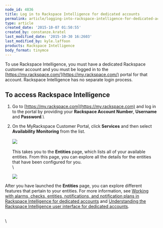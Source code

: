 ```yaml
---
node_id: 4836
title: Log in to Rackspace Intelligence for dedicated accounts
permalink: article/logging-into-rackspace-intelligence-for-dedicated-accounts
type: article
created_date: '2015-10-07 01:50:55'
created_by: constanze.kratel
last_modified_date: '2015-10-30 16:2603'
last_modified_by: kyle.laffoon
products: Rackspace Intelligence
body_format: tinymce
---
```


To use Rackspace Intelligence, you must have a dedicated Rackspace
customer account and you must be logged in to the 
[https://my.rackspace.com/](https://my.rackspace.com/) portal for that
account. Rackspace Intelligence has no separate login process.

To access Rackspace Intelligence
--------------------------------

1.  Go to [https://my.rackspace.com](https://my.rackspace.com) and log
    in to the portal by providing your **Rackspace Account Number**,
    **Username** and **Password**.\
      
2.  On the MyRackspace Customer Portal, click **Services** and then
    select **Availability Monitoring** from the list.\
     \
     ![](/knowledge_center/sites/default/files/field/image/Myrack1.png)\
     \
     This takes you to the **Entities** page, which lists all of your
    available entities. From this page, you can explore all the details
    for the entities that have been configured for you.\
     \

    ![](/knowledge_center/sites/default/files/field/image/Entity%20List1.png)

After you have launched the **Entities** page, you can explore different
features that pertain to your entities. For more information, see
[Working with alarms, checks, entities, notifications, and notification
plans in Rackspace Intelligence for dedicated
accounts](http://www.rackspace.com/knowledge_center/article/working-with-alarms-checks-entities-notifications-and-notification-plans-in-rackspace)
and [Understanding the Rackspace Intelligence user interface for
dedicated
accounts](http://www.rackspace.com/knowledge_center/article/understanding-the-rackspace-intelligence-user-interface-for-dedicated-accounts).

\
 \
  

 

 

